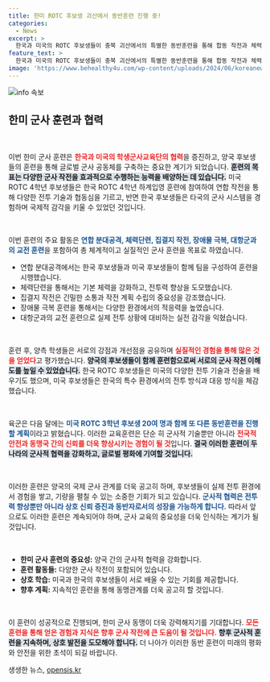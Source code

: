 ```yaml
---
title: 한미 ROTC 후보생 괴산에서 동반훈련 진행 중!
categories:
  - News
excerpt: >
  한국과 미국의 ROTC 후보생들이 충북 괴산에서의 특별한 동반훈련을 통해 합동 작전과 체력 단련에 나섭니다. 이번 훈련은 한미 군사 교육의 새로운 장을 여는 중요한 기회로, 다음 달에도 이어질 예정입니다!
feature_text: >
  한국과 미국의 ROTC 후보생들이 충북 괴산에서의 특별한 동반훈련을 통해 합동 작전과 체력 단련에 나섭니다. 이번 훈련은 한미 군사 교육의 새로운 장을 여는 중요한 기회로, 다음 달에도 이어질 예정입니다!
image: 'https://www.behealthy4u.com/wp-content/uploads/2024/06/koreanews.jpg'
---
```


<p><img src="https://www.behealthy4u.com/wp-content/uploads/2024/06/koreanews.jpg" alt="info 속보" /></p>

<h2 data-ke-size="size26">한미 군사 훈련과 협력</h2>

<p data-ke-size="size16">&nbsp;</p>

<p>이번 한미 군사 훈련은 <b><span style="color: #ee2323;">한국과 미국의 학생군사교육단의 협력</span></b>을 증진하고, 양국 후보생들의 훈련을 통해 글로벌 군사 공동체를 구축하는 중요한 계기가 되었습니다. <b><span style="background-color: #21538527;">훈련의 목표는 다양한 군사 작전을 효과적으로 수행하는 능력을 배양하는 데 있습니다.</span></b> 미국 ROTC 4학년 후보생들은 한국 ROTC 4학년 하계입영 훈련에 참여하여 연합 작전을 통해 다양한 전투 기술과 협동심을 기르고, 반면 한국 후보생들은 타국의 군사 시스템을 경험하며 국제적 감각을 키울 수 있었던 것입니다.</p>

<p data-ke-size="size16">&nbsp;</p>

<p>이번 훈련의 주요 활동은 <b><span style="color: #1a5490;">연합 분대공격, 체력단련, 집결지 작전, 장애물 극복, 대항군과의 교전 훈련</span></b>을 포함하여 총 체계적이고 실질적인 군사 훈련을 목표로 하였습니다. <ul><li>연합 분대공격에서는 한국 후보생들과 미국 후보생들이 함께 팀을 구성하여 훈련을 시행했습니다.</li><li>체력단련을 통해서는 기본 체력을 강화하고, 전투력 향상을 도모했습니다.</li><li>집결지 작전은 긴밀한 소통과 작전 계획 수립의 중요성을 강조했습니다.</li><li>장애물 극복 훈련을 통해서는 다양한 환경에서의 적응력을 높였습니다.</li><li>대항군과의 교전 훈련으로 실제 전투 상황에 대비하는 실전 감각을 익혔습니다.</li></ul></p>

<p data-ke-size="size16">&nbsp;</p>

<p>훈련 후, 양측 학생들은 서로의 강점과 개선점을 공유하며 <b><span style="color: #ee2323;">실질적인 경험을 통해 많은 것을 얻었다</span></b>고 평가했습니다. <b><span style="background-color: #21538527;">양국의 후보생들이 함께 훈련함으로써 서로의 군사 작전 이해도를 높일 수 있었습니다.</span></b> 한국 ROTC 후보생들은 미국의 다양한 전투 기술과 전술을 배우기도 했으며, 미국 후보생들은 한국의 특수 환경에서의 전투 방식과 대응 방식을 체감했습니다.</p>

<p data-ke-size="size16">&nbsp;</p>

<p>육군은 다음 달에는 <b><span style="color: #1a5490;">미국 ROTC 3학년 후보생 20여 명과 함께 또 다른 동반훈련을 진행할 계획</span></b>이라고 밝혔습니다. 이러한 교육훈련은 단순 히 군사적 기술뿐만 아니라 <b><span style="color: #ee2323;">전국적 안전과 동맹국 간의 신뢰를 더욱 향상시키는 경험이 될 것</span></b>입니다. <b><span style="background-color: #21538527;">결국 이러한 훈련이 두 나라의 군사적 협력을 강화하고, 글로벌 평화에 기여할 것입니다.</span></b></p>

<p data-ke-size="size16">&nbsp;</p>

<p>이러한 훈련은 양국의 국제 군사 관계를 더욱 공고히 하며, 후보생들이 실제 전투 환경에서 경험을 쌓고, 기량을 펼칠 수 있는 소중한 기회가 되고 있습니다. <b><span style="color: #1a5490;">군사적 협력은 전투력 향상뿐만 아니라 상호 신뢰 증진과 동반자로서의 성장을 가능하게 합니다.</span></b> 따라서 앞으로도 이러한 훈련은 계속되어야 하며, 군사 교육의 중요성을 더욱 인식하는 계기가 될 것입니다. </p>

<p data-ke-size="size16">&nbsp;</p>

<ul>
    <li><b>한미 군사 훈련의 중요성:</b> 양국 간의 군사적 협력을 강화합니다.</li>
    <li><b>훈련 활동들:</b> 다양한 군사 작전이 포함되어 있습니다.</li>
    <li><b>상호 학습:</b> 미국과 한국의 후보생들이 서로 배울 수 있는 기회를 제공합니다.</li>
    <li><b>향후 계획:</b> 지속적인 훈련을 통해 동맹관계를 더욱 공고히 할 것입니다.</li>
</ul>

<p data-ke-size="size16">&nbsp;</p>

<p>이 훈련이 성공적으로 진행되며, 한미 군사 동맹이 더욱 강력해지기를 기대합니다. <b><span style="color: #ee2323;">모든 훈련을 통해 얻은 경험과 지식은 향후 군사 작전에 큰 도움이 될 것입니다.</span></b> <b><span style="background-color: #21538527;">향후 군사적 훈련을 지속하며, 상호 발전을 도모해야 합니다.</span></b> 더 나아가 이러한 동반 훈련이 미래의 평화와 안전을 위한 초석이 되길 바랍니다.</p>
생생한 뉴스, <a href="https://opensis.kr" rel="dofollow">opensis.kr</a>


